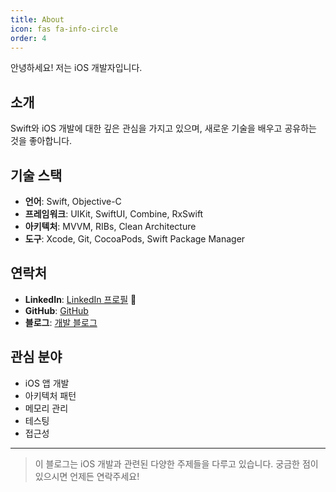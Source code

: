 ```yaml
---
title: About
icon: fas fa-info-circle
order: 4
---
```


안녕하세요! 저는 iOS 개발자입니다.

## 소개
Swift와 iOS 개발에 대한 깊은 관심을 가지고 있으며, 새로운 기술을 배우고 공유하는 것을 좋아합니다.

## 기술 스택
- **언어**: Swift, Objective-C
- **프레임워크**: UIKit, SwiftUI, Combine, RxSwift
- **아키텍처**: MVVM, RIBs, Clean Architecture
- **도구**: Xcode, Git, CocoaPods, Swift Package Manager

## 연락처
- **LinkedIn**: [LinkedIn 프로필](https://www.linkedin.com/in/your-profile) 🔗
- **GitHub**: [GitHub](https://github.com/cozzin)
- **블로그**: [개발 블로그](https://cozzin.github.io)

## 관심 분야
- iOS 앱 개발
- 아키텍처 패턴
- 메모리 관리
- 테스팅
- 접근성

---

> 이 블로그는 iOS 개발과 관련된 다양한 주제들을 다루고 있습니다. 궁금한 점이 있으시면 언제든 연락주세요!
